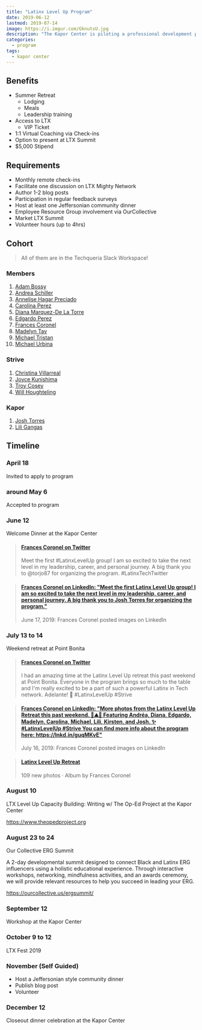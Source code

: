 ```yaml
---
title: "Latinx Level Up Program"
date: 2019-06-12
lastmod: 2019-07-14
image: https://i.imgur.com/GknutsU.jpg
description: "The Kapor Center is piloting a professional development program for 10 Latinx Leaders. I am in the inaugural cohort."
categories:
  - program
tags:
  - kapor center
---
```


## Benefits

- Summer Retreat
  - Lodging
  - Meals
  - Leadership training
- Access to LTX
  - VIP Ticket
- 1:1 Virtual Coaching via Check-ins
- Option to present at LTX Summit
- <!-- prettier-ignore -->$5,000 Stipend

## Requirements

- Monthly remote check-ins
- Facilitate one discussion on LTX Mighty Network
- Author 1-2 blog posts
- Participation in regular feedback surveys
- Host at least one Jeffersonian community dinner
- Employee Resource Group involvement via OurCollective
- Market LTX Summit
- Volunteer hours (up to 4hrs)

## Cohort

> All of them are in the Techqueria Slack Workspace!

### Members

1. [Adam Bossy](https://www.linkedin.com/in/adambossy)
2. [Andrea Schiller](https://www.linkedin.com/in/agschiller)
3. [Annelise Hagar Preciado](https://www.linkedin.com/in/annelisehagar)
4. [Carolina Perez](https://www.linkedin.com/in/cpereza)
5. [Diana Marquez-De La Torre](https://www.linkedin.com/in/dmarquezdlt)
6. [Edgardo Perez](https://www.linkedin.com/in/edgardorperez/)
7. [Frances Coronel](https://www.linkedin.com/in/fvcproductions/)
8. [Madelyn Tav](https://www.linkedin.com/in/madelyntavarez)
9. [Michael Tristan](https://www.linkedin.com/in/mtristan)
10. [Michael Urbina](https://www.linkedin.com/in/michaelurbina)

### Strive

1. [Christina Villarreal](https://www.linkedin.com/in/christina-villarreal-ph-d-8259255/)
2. [Joyce Kunishima](https://www.linkedin.com/in/joycekkunishima)
3. [Troy Cosey](https://www.linkedin.com/in/troycosey)
4. [Will Houghteling](https://www.linkedin.com/in/will-houghteling-3b956710)

### Kapor

1. [Josh Torres](https://www.linkedin.com/in/joshtorres)
2. [Lili Gangas](https://www.linkedin.com/in/liligangas)

## Timeline

### April 18

Invited to apply to program

### around May 6

Accepted to program

### June 12

Welcome Dinner at the Kapor Center

<blockquote class="embedly-card"><h4><a href="https://twitter.com/fvcproductions/status/1140695809413042177">Frances Coronel on Twitter</a></h4><p>Meet the first #LatinxLevelUp group! I am so excited to take the next level in my leadership, career, and personal journey. A big thank you to @torjo87 for organizing the program. #LatinxTechTwitter</p></blockquote>
<script async src="//cdn.embedly.com/widgets/platform.js" charset="UTF-8"></script>

<blockquote class="embedly-card"><h4><a href="https://www.linkedin.com/feed/update/urn:li:activity:6546461526218412032">Frances Coronel on LinkedIn: "Meet the first Latinx Level Up group! I am so excited to take the next level in my leadership, career, and personal journey. A big thank you to Josh Torres for organizing the program."</a></h4><p>June 17, 2019: Frances Coronel posted images on LinkedIn</p></blockquote>
<script async src="//cdn.embedly.com/widgets/platform.js" charset="UTF-8"></script>

### July 13 to 14

Weekend retreat at Point Bonita

<blockquote class="embedly-card"><h4><a href="https://twitter.com/fvcproductions/status/1150916985271832576">Frances Coronel on Twitter</a></h4><p>I had an amazing time at the Latinx Level Up retreat this past weekend at Point Bonita. Everyone in the program brings so much to the table and I'm really excited to be a part of such a powerful Latinx in Tech network. Adelante! 💛 #LatinxLevelUp #Strive</p></blockquote>
<script async src="//cdn.embedly.com/widgets/platform.js" charset="UTF-8"></script>

<blockquote class="embedly-card"><h4><a href="https://www.linkedin.com/feed/update/urn:li:activity:6556713124978917376">Frances Coronel on LinkedIn: "More photos from the Latinx Level Up Retreat this past weekend. 🌳⛰️🌉 Featuring Andréa, Diana, Edgardo, Madelyn, Carolina, Michael, Lili, Kirsten, and Josh. ✨ #LatinxLevelUp #Strive You can find more info about the program here: https://lnkd.in/guqMKvE"</a></h4><p>July 16, 2019: Frances Coronel posted images on LinkedIn</p></blockquote>
<script async src="//cdn.embedly.com/widgets/platform.js" charset="UTF-8"></script>

<blockquote class="embedly-card"><h4><a href="https://photos.app.goo.gl/9S9449SCXk2sAPPR8">Latinx Level Up Retreat</a></h4><p>109 new photos · Album by Frances Coronel</p></blockquote>
<script async src="//cdn.embedly.com/widgets/platform.js" charset="UTF-8"></script>

### August 10

LTX Level Up Capacity Building: Writing w/ The Op-Ed Project at the Kapor Center

https://www.theopedproject.org

### August 23 to 24

Our Collective ERG Summit

A 2-day developmental summit designed to connect Black and Latinx ERG influencers using a holistic educational experience. Through interactive workshops, networking, mindfulness activities, and an awards ceremony, we will provide relevant resources to help you succeed in leading your ERG.

https://ourcollective.us/ergsummit/

### September 12

Workshop at the Kapor Center

### October 9 to 12

LTX Fest 2019

### November (Self Guided)

- Host a Jeffersonian style community dinner
- Publish blog post
- Volunteer

### December 12

Closeout dinner celebration at the Kapor Center
